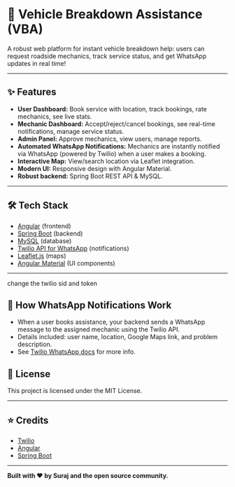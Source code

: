 # 🚗 Vehicle Breakdown Assistance (VBA)

A robust web platform for instant vehicle breakdown help: users can request roadside mechanics, track service status, and get WhatsApp updates in real time!

---

## ✨ Features

- **User Dashboard:** Book service with location, track bookings, rate mechanics, see live stats.
- **Mechanic Dashboard:** Accept/reject/cancel bookings, see real-time notifications, manage service status.
- **Admin Panel:** Approve mechanics, view users, manage reports.
- **Automated WhatsApp Notifications:** Mechanics are instantly notified via WhatsApp (powered by Twilio) when a user makes a booking.
- **Interactive Map:** View/search location via Leaflet integration.
- **Modern UI:** Responsive design with Angular Material.
- **Robust backend:** Spring Boot REST API & MySQL.

---

## 🛠️ Tech Stack

- [Angular](https://angular.io/) (frontend)
- [Spring Boot](https://spring.io/projects/spring-boot) (backend)
- [MySQL](https://www.mysql.com/) (database)
- [Twilio API for WhatsApp](https://www.twilio.com/whatsapp) (notifications)
- [Leaflet.js](https://leafletjs.com/) (maps)
- [Angular Material](https://material.angular.io/) (UI components)

---

change the twilio sid and token


## 💬 How WhatsApp Notifications Work

- When a user books assistance, your backend sends a WhatsApp message to the assigned mechanic using the Twilio API.
- Details included: user name, location, Google Maps link, and problem description.
- See [Twilio WhatsApp docs](https://www.twilio.com/docs/whatsapp) for more info.



## 📝 License

This project is licensed under the MIT License.

---

## ⭐ Credits

- [Twilio](https://www.twilio.com/)
- [Angular](https://angular.io/)
- [Spring Boot](https://spring.io/)

---

**Built with ❤️ by Suraj and the open source community.**
